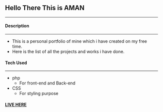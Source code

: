 ## Hello There This is AMAN
---
#### Description
---
- This is a personal portfolio of mine which i have created on my free time.
- Here is the list of all the projects and works i have done.

#### Tech Used
---
- php 
  - For front-end and Back-end
- CSS
  - For styling purpose

#### [LIVE HERE](https://yt-aman.000webhostapp.com)
